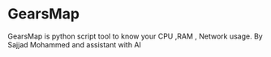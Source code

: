 # GearsMap
GearsMap is python script tool to know your CPU ,RAM , Network usage. By Sajjad Mohammed and assistant with AI
